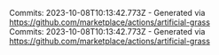 Commits: 2023-10-08T10:13:42.773Z - Generated via https://github.com/marketplace/actions/artificial-grass
<br>
Commits: 2023-10-08T10:13:42.773Z - Generated via https://github.com/marketplace/actions/artificial-grass
<br>
